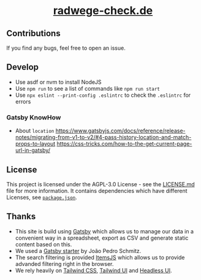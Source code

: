 <div align="center">
  <!--<img src="src/images/logo.svg" height="80" />-->
  <h1 align="center"><a href="https://radwege-check.de">radwege-check.de</a></h1>
</div>

## Contributions

If you find any bugs, feel free to open an issue.

## Develop

- Use asdf or nvm to install NodeJS
- Use `npm run` to see a list of commands like `npm run start`
- Use `npx eslint --print-config .eslintrc` to check the `.eslintrc` for errors

### Gatsby KnowHow

- About `location`
  https://www.gatsbyjs.com/docs/reference/release-notes/migrating-from-v1-to-v2/#4-pass-history-location-and-match-props-to-layout
  https://css-tricks.com/how-to-the-get-current-page-url-in-gatsby/

## License

This project is licensed under the AGPL-3.0 License - see the [LICENSE.md](LICENSE.md) file for more information.
It contains dependencies which have different Licenses, see [`package.json`](./package.json).

## Thanks

- This site is build using [Gatsby](https://www.gatsbyjs.com/) which allows us to manage our data in a convenient way in a spreadsheet, export as CSV and generate static content based on this.
- We used a [Gatsby starter](https://github.com/jpedroschmitz/gatsby-starter-ts) by João Pedro Schmitz.
- The search filtering is provided [ItemsJS](https://github.com/itemsapi/itemsjs) which allows us to provide advanded filtering right in the browser.
- We rely heavily on [Tailwind CSS](https://tailwindcss.com/), [Tailwind UI](https://tailwindui.com/) and [Headless UI](https://headlessui.dev/).
